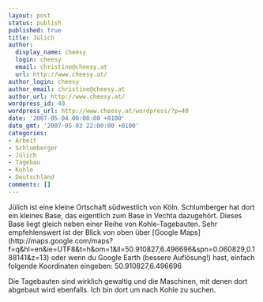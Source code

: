 ```yaml
---
layout: post
status: publish
published: true
title: Jülich
author:
  display_name: cheesy
  login: cheesy
  email: christine@cheesy.at
  url: http://www.cheesy.at/
author_login: cheesy
author_email: christine@cheesy.at
author_url: http://www.cheesy.at/
wordpress_id: 40
wordpress_url: http://www.cheesy.at/wordpress/?p=40
date: '2007-05-04 00:00:00 +0100'
date_gmt: '2007-05-03 22:00:00 +0100'
categories:
- Arbeit
- Schlumberger
- Jülich
- Tagebau
- Kohle
- Deutschland
comments: []
---
```

<!--:de--><!-- 3501-->Jülich ist eine kleine Ortschaft südwestlich von Köln. Schlumberger hat dort ein kleines Base, das eigentlich zum Base in Vechta dazugehört. Dieses Base liegt gleich neben einer Reihe von Kohle-Tagebauten. Sehr empfehlenswert ist der Blick von oben über [Google Maps](http://maps.google.com/maps?f=q&hl=en&ie=UTF8&t=h&om=1&ll=50.910827,6.496696&spn=0.060829,0.188141&z=13) oder wenn du Google Earth (bessere Auflösung!) hast, einfach folgende Koordinaten eingeben: 50.910827,6.496696
Die Tagebauten sind wirklich gewaltig und die Maschinen, mit denen dort abgebaut wird ebenfalls. Ich bin dort um nach Kohle zu suchen.<!--:-->
